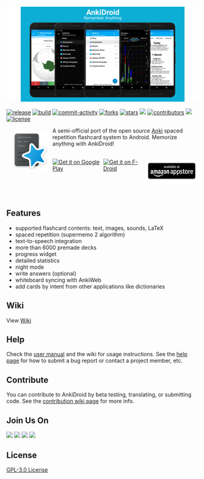 <p align="center">
<img src="banner_readme.png"/>
</p>

<a href="https://github.com/ankidroid/Anki-Android/releases"><img src="https://img.shields.io/github/v/release/ankidroid/Anki-Android" alt="release"/></a>
<a href="https://travis-ci.org/github/ankidroid/Anki-Android"><img src="https://img.shields.io/travis/ankidroid/Anki-Android" alt="build"/></a>
<a href="https://github.com/ankidroid/Anki-Android/issues"><img src="https://img.shields.io/github/commit-activity/m/ankidroid/Anki-Android" alt="commit-activity"/></a>
<a href="https://github.com/ankidroid/Anki-Android/network/members"><img src="https://img.shields.io/github/forks/ankidroid/Anki-Android" alt="forks"/></a>
<a href="https://github.com/ankidroid/Anki-Android/stargazers"><img src="https://img.shields.io/github/stars/ankidroid/Anki-Android" alt="stars"/></a>
<a href="https://crowdin.com/project/ankidroid"><img src="https://badges.crowdin.net/ankidroid/localized.svg"></img></a>
<a href="https://github.com/ankidroid/Anki-Android/graphs/contributors"><img src="https://img.shields.io/github/contributors/ankidroid/Anki-Android" alt="contributors"/></a>
<a href="https://discord.gg/qjzcRTx"><img src="https://img.shields.io/discord/368267295601983490"></img></a>
<a href="https://github.com/ankidroid/Anki-Android/blob/master/COPYING"><img src="https://img.shields.io/github/license/ankidroid/Anki-Android" alt="license"/></a>
</p>

<img src="ankidroid_logo.png" align="left" width="20%" hspace="10" vspace="10">A semi-official port of the open source [Anki](http://ankisrs.net/index.html) spaced repetition flashcard system to Android. Memorize anything with AnkiDroid!</img><br/><br/>


<div style="display:flex;" >

<a href="https://play.google.com/store/apps/details?id=com.ichi2.anki&utm_source=global_co&utm_medium=prtnr&utm_content=Mar2515&utm_campaign=PartBadge&pcampaignid=MKT-Other-global-all-co-prtnr-py-PartBadge-Mar2515-1">
    <img alt="Get it on Google Play" height="64"
        src="https://play.google.com/intl/en_us/badges/images/generic/en-play-badge.png" />
</a>

<a href="https://f-droid.org/repository/browse/?fdid=com.ichi2.anki">
    <img alt="Get it on F-Droid" height="64"
        src="https://upload.wikimedia.org/wikipedia/commons/4/40/%22Get_it_on_F-Droid%22_Badge.svg">
</a>

<a href="http://www.amazon.com/gp/product/B004L1G7T2/ref=mas_pm_ankidroid_flashcards">
    <img alt="Get it on Amazon app store" height="64"
        src="https://raw.githubusercontent.com/infinyte7/app-store-badge/master/Amazon-app-store.png"/>
</a>

</div>
</br></br>

Features
--------

- supported flashcard contents: text, images, sounds, LaTeX
- spaced repetition (supermemo 2 algorithm)
- text-to-speech integration
- more than 6000 premade decks
- progress widget
- detailed statistics
- night mode
- write answers (optional)
- whiteboard syncing with AnkiWeb
- add cards by intent from other applications like dictionaries


Wiki
----
View [Wiki](https://github.com/ankidroid/Anki-Android/wiki)

Help
----
Check the [user manual](https://ankidroid.org/docs/manual.html) and the wiki for usage instructions. See the [help page](https://ankidroid.org/docs/help.html) 
for how to submit a bug report or contact a project member, etc.

Contribute
----------
You can contribute to AnkiDroid by beta testing, translating, or submitting code. 
See the [contribution wiki page](https://github.com/ankidroid/Anki-Android/wiki/Contributing) for more info.

Join Us On
----------

<a href="https://discord.gg/qjzcRTx"><img src="https://raw.githubusercontent.com/infinyte7/icons-and-badges/master/discord_logo_color.png" height="50px"/></a>
<a href="https://www.reddit.com/r/Anki"><img src="https://raw.githubusercontent.com/infinyte7/icons-and-badges/master/reddit_logo_color.png" height="50px"/></a>
<a href="https://www.facebook.com/AnkiDroid/"><img src="https://raw.githubusercontent.com/infinyte7/icons-and-badges/master/facebook_logo_color.png" height="50px"/></a>
<a href="https://twitter.com/ankidroid"><img src="https://raw.githubusercontent.com/infinyte7/icons-and-badges/master/twitter_logo_color.png" height="50px"/></a>

License
-------
[GPL-3.0 License](https://github.com/ankidroid/Anki-Android/blob/master/COPYING)

